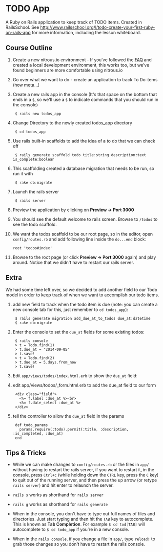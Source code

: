# TODO App

A Ruby on Rails application to keep track of TODO items.
Created in RailsSchool. See http://www.railsschool.org/l/todo-create-your-first-ruby-on-rails-app for more information, including the lesson whiteboard.

## Course Outline

1. Create a new nitrous.io environment - If you've followed the [FAQ](http://www.railsschool.org/faq) and created a local development environment, this works too, but we've found beginners are more comfortable using nitrous.io

1. Go over what we want to do - create an application to track To Do items (how meta...)

1. Create a new rails app in the console (It's that space on the bottom that ends in a `$`, so we'll use a `$` to indicate commands that you should run in the console) 

        $ rails new todos_app

4. Change Directory to the newly created todos_app directory 

        $ cd todos_app
         
5. Use rails built-in scaffolds to add the idea of a to do that we can check off 

        $ rails generate scaffold todo title:string description:text is_complete:boolean
         
6. This scaffolding created a database migration that needs to be run, so run it with 

        $ rake db:migrate
         
7. Launch the rails server 

        $ rails server
         
8. Preview the application by clicking on **Preview → Port 3000**

9. You should see the default welcome to rails screen. Browse to `/todos` to see the todo scaffold. 

10. We want the todos scaffold to be our root page, so in the editor, open `config/routes.rb` and add following line inside the `do...end` block:  

        root 'todos#index'
         
11. Browse to the root page (or click **Preview → Port 3000** again) and play around. Notice that we didn't have to restart our rails server.

## Extra

We had some time left over, so we decided to add another field to our Todo model in order to keep track of when we want to accomplish our todo items.

1. add new field to track when the todo item is due (note: you can create a new console tab for this, just remember to `cd todos_app`):
    
        $ rails generate migration add_due_at_to_todos due_at:datetime
        $ rake db:migrate

1. Enter the console to set the `due_at` fields for some existing todos:

        $ rails console
        > t = Todo.find(1)
        > t.due_at = "2014-09-05"
        > t.save!
        > t = Todo.find(2)
        > t.due_at = 5.days.from_now
        > t.save!

1. Edit `app/views/todos/index.html.erb` to show the `due_at` field:

1. edit app/views/todos/_form.html.erb to add the due_at field to our form

        <div class="field">
          <%= f.label :due_at %><br>
          <%= f.date_select :due_at %>
        </div>

1. tell the controller to allow the `due_at` field in the params

        def todo_params
          params.require(:todo).permit(:title, :description, :is_completed, :due_at)
        end
    

## Tips & Tricks

- While we can make changes to `config/routes.rb` or the files in `app/` without having to restart the rails server, if you want to restart it, in the console, press `Ctrl+c` (while holding down the `CTRL` key, press the `C` key) to quit out of the running server, and then press the up arrow (or retype `rails server`) and hit enter to relaunch the server.

- `rails s` works as shorthand for `rails server`

- `rails g` works as shorthand for `rails generate` 

- When in the console, you don't have to type out full names of files and directories. Just start typing and then hit the `TAB` key to autocomplete. This is known as __Tab Completion__. For example `$ cd tod[TAB]` will autocomplete to `$ cd todo_app` if you're in a new console.

- When in the `rails console`, if you change a file in `app/`, type `reload!` to grab those changes so you don't have to restart the rails console.

